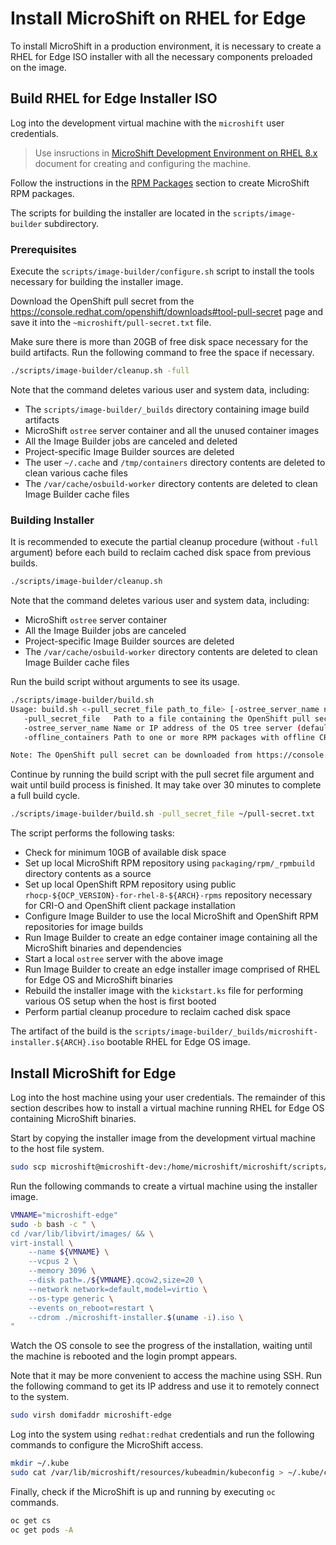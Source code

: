 # Install MicroShift on RHEL for Edge
To install MicroShift in a production environment, it is necessary to create a RHEL for Edge ISO installer with all the necessary components preloaded on the image.

## Build RHEL for Edge Installer ISO
Log into the development virtual machine with the `microshift` user credentials.
> Use insructions in [MicroShift Development Environment on RHEL 8.x](./devenv_rhel8.md) document for creating and configuring the machine.

Follow the instructions in the [RPM Packages](./devenv_rhel8.md#rpm-packages) section to create MicroShift RPM packages.

The scripts for building the installer are located in the `scripts/image-builder` subdirectory.

### Prerequisites
Execute the `scripts/image-builder/configure.sh` script to install the tools necessary for building the installer image.

Download the OpenShift pull secret from the https://console.redhat.com/openshift/downloads#tool-pull-secret page and save it into the `~microshift/pull-secret.txt` file. 

Make sure there is more than 20GB of free disk space necessary for the build artifacts. Run the following command to free the space if necessary.
```bash
./scripts/image-builder/cleanup.sh -full
```

Note that the command deletes various user and system data, including:
- The `scripts/image-builder/_builds` directory containing image build artifacts
- MicroShift `ostree` server container and all the unused container images
- All the Image Builder jobs are canceled and deleted
- Project-specific Image Builder sources are deleted
- The user `~/.cache` and `/tmp/containers` directory contents are deleted to clean various cache files
- The `/var/cache/osbuild-worker` directory contents are deleted to clean Image Builder cache files

### Building Installer
It is recommended to execute the partial cleanup procedure (without `-full` argument) before each build to reclaim cached disk space from previous builds. 
```bash
./scripts/image-builder/cleanup.sh
```
Note that the command deletes various user and system data, including:
- MicroShift `ostree` server container
- All the Image Builder jobs are canceled
- Project-specific Image Builder sources are deleted
- The `/var/cache/osbuild-worker` directory contents are deleted to clean Image Builder cache files

Run the build script without arguments to see its usage.
```bash
./scripts/image-builder/build.sh
Usage: build.sh <-pull_secret_file path_to_file> [-ostree_server_name name_or_ip] [-offline_containers /path/to/file1.rpm,...,/path/to/fileN.rpm]
   -pull_secret_file   Path to a file containing the OpenShift pull secret
   -ostree_server_name Name or IP address of the OS tree server (default: )
   -offline_containers Path to one or more RPM packages with offline CRI-O container images

Note: The OpenShift pull secret can be downloaded from https://console.redhat.com/openshift/downloads#tool-pull-secret.
```

Continue by running the build script with the pull secret file argument and wait until build process is finished. It may take over 30 minutes to complete a full build cycle.
```bash
./scripts/image-builder/build.sh -pull_secret_file ~/pull-secret.txt
```
The script performs the following tasks:
- Check for minimum 10GB of available disk space
- Set up local MicroShift RPM repository using `packaging/rpm/_rpmbuild` directory contents as a source
- Set up local OpenShift RPM repository using public `rhocp-${OCP_VERSION}-for-rhel-8-${ARCH}-rpms` repository necessary for CRI-O and OpenShift client package installation
- Configure Image Builder to use the local MicroShift and OpenShift RPM repositories for image builds
- Run Image Builder to create an edge container image containing all the MicroShift binaries and dependencies
- Start a local `ostree` server with the above image
- Run Image Builder to create an edge installer image comprised of RHEL for Edge OS and MicroShift binaries
- Rebuild the installer image with the `kickstart.ks` file for performing various OS setup when the host is first booted
- Perform partial cleanup procedure to reclaim cached disk space

The artifact of the build is the `scripts/image-builder/_builds/microshift-installer.${ARCH}.iso` bootable RHEL for Edge OS image.

## Install MicroShift for Edge
Log into the host machine using your user credentials. The remainder of this section describes how to install a virtual machine running RHEL for Edge OS containing MicroShift binaries.

Start by copying the installer image from the development virtual machine to the host file system.
```bash
sudo scp microshift@microshift-dev:/home/microshift/microshift/scripts/image-builder/_builds/microshift-installer.*.iso /var/lib/libvirt/images/
```

Run the following commands to create a virtual machine using the installer image.
```bash
VMNAME="microshift-edge"
sudo -b bash -c " \
cd /var/lib/libvirt/images/ && \
virt-install \
    --name ${VMNAME} \
    --vcpus 2 \
    --memory 3096 \
    --disk path=./${VMNAME}.qcow2,size=20 \
    --network network=default,model=virtio \
    --os-type generic \
    --events on_reboot=restart \
    --cdrom ./microshift-installer.$(uname -i).iso \
"
```

Watch the OS console to see the progress of the installation, waiting until the machine is rebooted and the login prompt appears. 

Note that it may be more convenient to access the machine using SSH. Run the following command to get its IP address and use it to remotely connect to the system.
```bash
sudo virsh domifaddr microshift-edge
```

Log into the system using `redhat:redhat` credentials and run the following commands to configure the MicroShift access.
```bash
mkdir ~/.kube
sudo cat /var/lib/microshift/resources/kubeadmin/kubeconfig > ~/.kube/config
```

Finally, check if the MicroShift is up and running by executing `oc` commands.
```bash
oc get cs
oc get pods -A
```
